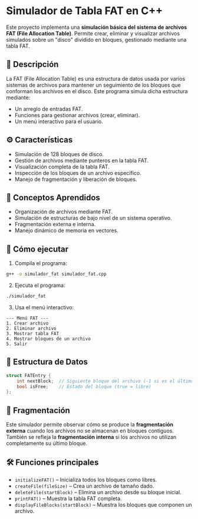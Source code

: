 # Simulador de Tabla FAT en C++

Este proyecto implementa una **simulación básica del sistema de archivos FAT (File Allocation Table)**. Permite crear, eliminar y visualizar archivos simulados sobre un "disco" dividido en bloques, gestionado mediante una tabla FAT.

## 📁 Descripción

La FAT (File Allocation Table) es una estructura de datos usada por varios sistemas de archivos para mantener un seguimiento de los bloques que conforman los archivos en el disco. Este programa simula dicha estructura mediante:

- Un arreglo de entradas FAT.
- Funciones para gestionar archivos (crear, eliminar).
- Un menú interactivo para el usuario.

## ⚙️ Características

- Simulación de 128 bloques de disco.
- Gestión de archivos mediante punteros en la tabla FAT.
- Visualización completa de la tabla FAT.
- Inspección de los bloques de un archivo específico.
- Manejo de fragmentación y liberación de bloques.

## 🧠 Conceptos Aprendidos

- Organización de archivos mediante FAT.
- Simulación de estructuras de bajo nivel de un sistema operativo.
- Fragmentación externa e interna.
- Manejo dinámico de memoria en vectores.

## 🧪 Cómo ejecutar

1. Compila el programa:

```bash
g++ -o simulador_fat simulador_fat.cpp
```

2. Ejecuta el programa:

```bash
./simulador_fat
```

3. Usa el menú interactivo:

```
--- Menú FAT ---
1. Crear archivo
2. Eliminar archivo
3. Mostrar tabla FAT
4. Mostrar bloques de un archivo
5. Salir
```

## 📌 Estructura de Datos

```cpp
struct FATEntry {
    int nextBlock;  // Siguiente bloque del archivo (-1 si es el último)
    bool isFree;    // Estado del bloque (true = libre)
};
```

## 🧹 Fragmentación

Este simulador permite observar cómo se produce la **fragmentación externa** cuando los archivos no se almacenan en bloques contiguos. También se refleja la **fragmentación interna** si los archivos no utilizan completamente su último bloque.

## 🛠 Funciones principales

- `initializeFAT()` – Inicializa todos los bloques como libres.
- `createFile(fileSize)` – Crea un archivo de tamaño dado.
- `deleteFile(startBlock)` – Elimina un archivo desde su bloque inicial.
- `printFAT()` – Muestra la tabla FAT completa.
- `displayFileBlocks(startBlock)` – Muestra los bloques que componen un archivo.
